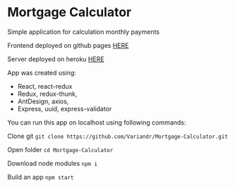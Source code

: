 # Mortgage Calculator

Simple application for calculation monthly payments

Frontend deployed on github pages [HERE](https://variandr.github.io/Mortgage-Calculator)

Server deployed on heroku [HERE](https://damp-ocean-10748.herokuapp.com/api/)

App was created using:

- React, react-redux
- Redux, redux-thunk, 
- AntDesign, axios,
- Express, uuid, express-validator

You can run this app on localhost using following commands:

Clone git `git clone https://github.com/Variandr/Mortgage-Calculator.git`

Open folder `cd Mortgage-Calculator`

Download node modules `npm i`

Build an app `npm start`
